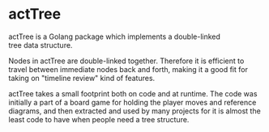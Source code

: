 # actTree

actTree is a Golang package which implements a double-linked tree data structure.

Nodes in actTree are double-linked together. Therefore it is 
efficient to travel between immediate nodes back and forth, 
making it a good fit for taking on "timeline review" kind of 
features. 

actTree takes a small footprint both on code and at runtime. 
The code was initially a part of a board game for holding the 
player moves and reference diagrams, and then extracted and 
used by many projects for it is almost the least code to have 
when people need a tree structure. 
